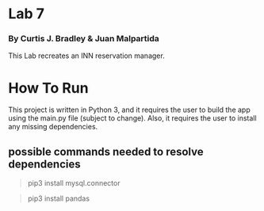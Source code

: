 # Lab 7 
### By Curtis J. Bradley & Juan Malpartida
This Lab recreates an INN reservation manager. 

# How To Run
This project is written in Python 3, and it requires the user to build 
the app using the main.py file (subject to change). Also, it requires
the user to install any missing dependencies.
## possible commands needed to resolve dependencies
> pip3 install mysql.connector

> pip3 install pandas